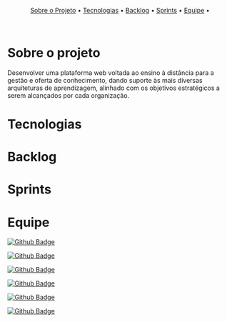 ﻿

<div align="center">
    <img src="">    <! -- inserir logo do projeto -->
</div>

<h3 align="center"> <! -- slogan -->  </h3> <br>

 <p align="center">
    <a href="#Sobre-o-projeto">Sobre o Projeto</a> •
    <a href="#Tecnologias">Tecnologias</a> •
    <a href="#Backlog">Backlog</a> •
    <a href="#Sprints">Sprints</a> •
    <a href="#Equipe">Equipe</a> •
 </p> 
 <br>

# Sobre o projeto

Desenvolver uma plataforma web voltada ao ensino à distância para a gestão e oferta de conhecimento, dando suporte às mais diversas arquiteturas de aprendizagem, alinhado com os objetivos estratégicos a serem alcançados por cada organização.

 
# Tecnologias

# Backlog

# Sprints

# Equipe

[![Github Badge](https://img.shields.io/badge/MASTER-Letícia_Santos-100000?style=for-the-badge&logo=github&logoColor=white)](https://github.com/LeticiaSan)

[![Github Badge](https://img.shields.io/badge/PO-Guilherme_Garcia-100000?style=for-the-badge&logo=github&logoColor=white)](https://github.com/guilherme4garcia)

[![Github Badge](https://img.shields.io/badge/DEV-Gabriel_Teixeira-100000?style=for-the-badge&logo=github&logoColor=white)](https://github.com/Gabrieltg7)

[![Github Badge](https://img.shields.io/badge/DEV-NOME_SOBRENOME-100000?style=for-the-badge&logo=github&logoColor=white)](LINK)

[![Github Badge](https://img.shields.io/badge/DEV-NOME_SOBRENOME-100000?style=for-the-badge&logo=github&logoColor=white)](LINK)

[![Github Badge](https://img.shields.io/badge/DEV-NOME_SOBRENOME-100000?style=for-the-badge&logo=github&logoColor=white)](LINK)



